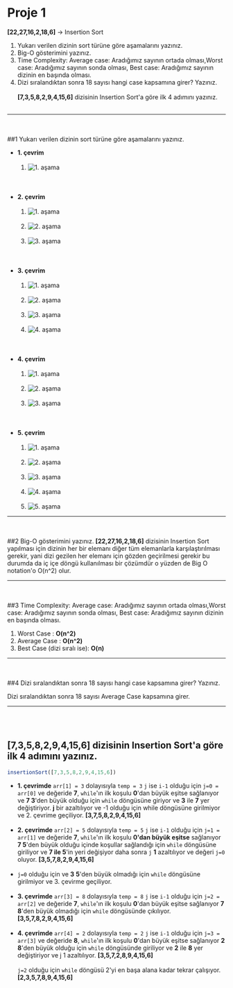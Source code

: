 # Proje 1

**[22,27,16,2,18,6]** -> Insertion Sort
1. Yukarı verilen dizinin sort türüne göre aşamalarını yazınız.
2. Big-O gösterimini yazınız.
3. Time Complexity: Average case: Aradığımız sayının ortada olması,Worst case: Aradığımız sayının sonda olması, Best case: Aradığımız sayının dizinin en başında olması.
4. Dizi sıralandıktan sonra 18 sayısı hangi case kapsamına girer? Yazınız.
<br></br>
**[7,3,5,8,2,9,4,15,6]** dizisinin Insertion Sort'a göre ilk 4 adımını yazınız.
<br></br>
---
<br></br>
##1 Yukarı verilen dizinin sort türüne göre aşamalarını yazınız.
- **1. çevrim**
<br></br>
    1. ![1. aşama](https://raw.githubusercontent.com/qutaiba-963/Kodluyoruz_Proje1/main/resimler/1.jpg)
<br></br>
<br></br>
- **2. çevrim**
<br></br>
    1. ![1. aşama](https://github.com/qutaiba-963/Kodluyoruz_Proje1/raw/main/resimler/2.1.jpg)
<br></br>
    2. ![2. aşama](https://github.com/qutaiba-963/Kodluyoruz_Proje1/raw/main/resimler/2.2.jpg)
<br></br>
    3. ![3. aşama](https://github.com/qutaiba-963/Kodluyoruz_Proje1/raw/main/resimler/2.3.jpg)
<br></br>
<br></br>
- **3. çevrim**
<br></br>
    1. ![1. aşama](https://github.com/qutaiba-963/Kodluyoruz_Proje1/raw/main/resimler/3.1.jpg)
<br></br>
    2. ![2. aşama](https://github.com/qutaiba-963/Kodluyoruz_Proje1/raw/main/resimler/3.2.jpg)
<br></br>
    3. ![3. aşama](https://github.com/qutaiba-963/Kodluyoruz_Proje1/raw/main/resimler/3.3.jpg)
<br></br>
    4. ![4. aşama](https://github.com/qutaiba-963/Kodluyoruz_Proje1/raw/main/resimler/3.4.jpg)
<br></br>
<br></br>
- **4. çevrim**
<br></br>
    1. ![1. aşama](https://github.com/qutaiba-963/Kodluyoruz_Proje1/raw/main/resimler/4.1.jpg)
<br></br>
    2. ![2. aşama](https://github.com/qutaiba-963/Kodluyoruz_Proje1/raw/main/resimler/4.2.jpg)
<br></br>
    3. ![3. aşama](https://github.com/qutaiba-963/Kodluyoruz_Proje1/raw/main/resimler/4.3.jpg)
<br></br>
<br></br>
- **5. çevrim**
<br></br>
    1. ![1. aşama](https://github.com/qutaiba-963/Kodluyoruz_Proje1/raw/main/resimler/5.1.jpg)
<br></br>
    2. ![2. aşama](https://github.com/qutaiba-963/Kodluyoruz_Proje1/raw/main/resimler/5.2.jpg)
<br></br>
    3. ![3. aşama](https://github.com/qutaiba-963/Kodluyoruz_Proje1/raw/main/resimler/5.3.jpg)
<br></br>
    4. ![4. aşama](https://github.com/qutaiba-963/Kodluyoruz_Proje1/raw/main/resimler/5.4.jpg)
<br></br>
    5. ![5. aşama](https://github.com/qutaiba-963/Kodluyoruz_Proje1/raw/main/resimler/5.5.jpg)

----
<br></br>
##2 Big-O gösterimini yazınız.
**[22,27,16,2,18,6]** dizisinin Insertion Sort yapılması için dizinin her bir elemanı diğer tüm elemanlarla karşılaştırılması gerekir, yani dizi gezilen her elemanı için gözden geçirilmesi gerekir bu durumda da iç içe döngü kullanılması bir çözümdür o yüzden de Big O notation'o O(n^2) olur.


----
<br></br>
##3 Time Complexity: Average case: Aradığımız sayının ortada olması,Worst case: Aradığımız sayının sonda olması, Best case: Aradığımız sayının dizinin en başında olması.

1. Worst Case : **O(n^2)**
2. Average Case : **O(n^2)**
3. Best Case (dizi sıralı ise): **O(n)** 
----
<br></br>
##4 Dizi sıralandıktan sonra 18 sayısı hangi case kapsamına girer? Yazınız.

Dizi sıralandıktan sonra 18 sayısı Average Case kapsamına girer.



----
<br></br>
## [7,3,5,8,2,9,4,15,6] dizisinin Insertion Sort'a göre ilk 4 adımını yazınız.
```javascript
insertionSort([7,3,5,8,2,9,4,15,6])
```

- **1. çevrimde** `arr[1] = 3` dolayısıyla  `temp = 3` `j` ise `i-1` olduğu için `j=0 = arr[0]` ve değeride **7**, `while`'ın ilk koşulu **0**'dan büyük eşitse sağlanıyor ve **7 3**'den büyük olduğu için `while` döngüsüne giriyor ve **3** ile **7** yer değiştiriyor. **j** bir azaltılıyor ve -1 olduğu için while döngüsüne girilmiyor ve 2. çevrime geçiliyor.
**[3,7,5,8,2,9,4,15,6]**
 <br></br>
- **2. çevrimde** `arr[2] = 5` dolayısıyla  `temp = 5` `j` ise `i-1` olduğu için `j=1 = arr[1]` ve değeride **7**, `while`'ın ilk koşulu **0'dan büyük eşitse** sağlanıyor **7 5**'den büyük olduğu içinde koşullar sağlandığı için `while` döngüsüne giriliyor ve **7 ile 5**'in yeri değişiyor daha sonra `j` **1** azaltılıyor ve değeri  `j=0` oluyor.
**[3,5,7,8,2,9,4,15,6]**
<br></br>
- `j=0` olduğu için ve **3** **5**'den büyük olmadığı için `while` döngüsüne girilmiyor ve 3. çevirme geçiliyor.
<br></br>
- **3. çevrimde** `arr[3] = 8` dolayısıyla  `temp = 8` `j` ise `i-1` olduğu için `j=2 = arr[2]` ve değeride **7**, `while`'ın ilk koşulu **0**'dan büyük eşitse sağlanıyor **7** **8**'den büyük olmadığı için `while` döngüsünde çıkılıyor.
**[3,5,7,8,2,9,4,15,6]**
<br></br>
- **4. çevrimde** `arr[4] = 2` dolayısıyla  `temp = 2` `j` ise `i-1` olduğu için `j=3 = arr[3]` ve değeride **8**, `while`'ın ilk koşulu **0**'dan büyük eşitse sağlanıyor **2** **8**'den büyük olduğu için `while` döngüsünde giriliyor ve **2** ile **8** yer değiştiriyor ve j 1 azaltılıyor.
**[3,5,7,2,8,9,4,15,6]**
<br></br>
`j=2` olduğu için `while` döngüsü 2'yi en başa alana kadar  tekrar çalışıyor.
**[2,3,5,7,8,9,4,15,6]**